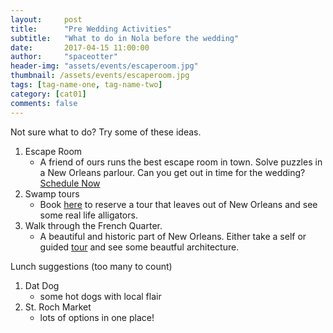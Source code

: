 ```yaml
---
layout:     post
title:      "Pre Wedding Activities"
subtitle:   "What to do in Nola before the wedding"
date:       2017-04-15 11:00:00
author:     "spaceotter"
header-img: "assets/events/escaperoom.jpg"
thumbnail: /assets/events/escaperoom.jpg
tags: [tag-name-one, tag-name-two]
category: [cat01]
comments: false
---
```


Not sure what to do? Try some of these ideas.

1. Escape Room
	* A friend of ours runs the best escape room in town. Solve puzzles in a New Orleans parlour. Can you get out in time for the wedding? <a href="https://escapemyroom.com/">Schedule Now</a>
1. Swamp tours
	* Book <a href="http://www.cajunencounters.com/">here</a> to reserve a tour that leaves out of New Orleans and see some real life alligators.
1. Walk through the French Quarter.
	* A beautiful and historic part of New Orleans. Either take a self or guided <a href="http://www.freetoursbyfoot.com/things-to-do-in-the-french-quarter/">tour</a> and see some beautful architecture.

Lunch suggestions (too many to count)
1. Dat Dog 
	* some hot dogs with local flair
1. St. Roch Market 
	* lots of options in one place!